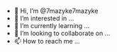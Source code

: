- 👋 Hi, I’m @7mazyke7mazyke
- 👀 I’m interested in ...
- 🌱 I’m currently learning ...
- 💞️ I’m looking to collaborate on ...
- 📫 How to reach me ...

<!---
7mazyke7mazyke/7mazyke7mazyke is a ✨ special ✨ repository because its `README.md` (this file) appears on your GitHub profile.
You can click the Preview link to take a look at your changes.
--->
